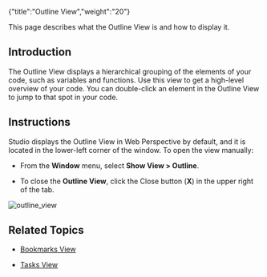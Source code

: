 {"title":"Outline View","weight":"20"}

This page describes what the Outline View is and how to display it.

## Introduction

The Outline View displays a hierarchical grouping of the elements of your code, such as variables and functions. Use this view to get a high-level overview of your code. You can double-click an element in the Outline View to jump to that spot in your code.

## Instructions

Studio displays the Outline View in Web Perspective by default, and it is located in the lower-left corner of the window. To open the view manually:

* From the **Window** menu, select **Show View > Outline**.

* To close the **Outline View**, click the Close button (**X**) in the upper right of the tab.

![outline_view](/Images/appc/download/attachments/30083303/outline_view.png)

## Related Topics

* [Bookmarks View](/docs/appc/Axway_Appcelerator_Studio/Axway_Appcelerator_Studio_Guide/Basic_Concepts/Views/Bookmarks_View/)

* [Tasks View](/docs/appc/Axway_Appcelerator_Studio/Axway_Appcelerator_Studio_Guide/Basic_Concepts/Views/Tasks_View/)

